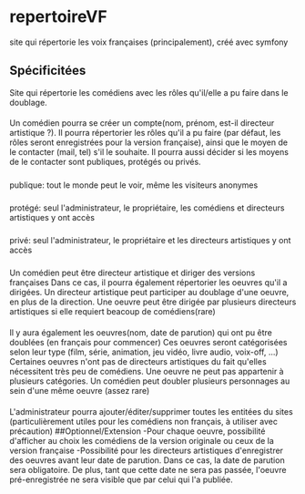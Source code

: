 # repertoireVF
site qui répertorie les voix françaises (principalement), créé avec symfony

## Spécificitées
Site qui répertorie les comédiens avec les rôles qu'il/elle a pu faire dans le doublage.
#### 
Un comédien pourra se créer un compte(nom, prénom, est-il directeur artistique ?).
Il pourra répertorier les rôles qu'il a pu faire (par défaut, les rôles seront enregistrées pour la version française),
ainsi que le moyen de le contacter (mail, tel) s'il le souhaite.
Il pourra aussi décider si les moyens de le contacter sont publiques, protégés ou privés.
##### 
publique: tout le monde peut le voir, même les visiteurs anonymes
#####
protégé: seul l'administrateur, le propriétaire, les comédiens et directeurs artistiques y ont accès
#####
privé: seul l'administrateur, le propriétaire et les directeurs artistiques y ont accès
### 
Un comédien peut être directeur artistique et diriger des versions françaises
Dans ce cas, il pourra également répertorier les oeuvres qu'il a dirigées.
Un directeur artistique peut participer au doublage d'une oeuvre, en plus de la direction.
Une oeuvre peut être dirigée par plusieurs directeurs artistiques si elle requiert beacoup de comédiens(rare)
#### 
Il y aura également les oeuvres(nom, date de parution) qui ont pu être doublées (en français pour commencer)
Ces oeuvres seront catégorisées selon leur type (film, série, animation, jeu vidéo, livre audio, voix-off, ...)
Certaines oeuvres n'ont pas de directeurs artistiques du fait qu'elles nécessitent très peu de comédiens.
Une oeuvre ne peut pas appartenir à plusieurs catégories.
Un comédien peut doubler plusieurs personnages au sein d'une même oeuvre (assez rare)
#### 
L'administrateur pourra ajouter/éditer/supprimer toutes les entitées du sites (particulièrement utiles pour les comédiens non français,
à utiliser avec précaution)
##Optionnel/Extension
-Pour chaque oeuvre, possibilité d'afficher au choix les comédiens de la version originale ou ceux de la version française
-Possibilité pour les directeurs artistiques d'enregistrer des oeuvres avant leur date de parution.
Dans ce cas, la date de parution sera obligatoire. De plus, tant que cette date ne sera pas passée, l'oeuvre pré-enregistrée ne sera visible que par celui qui l'a publiée.
